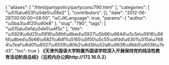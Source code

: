 {
    "aliases": [
        "/html/partypolicy/partycons/790.html"
    ],
    "categories": [
        "\u515a\u653f\u5de5\u56e2"
    ],
    "contributors": [],
    "date": "2012-06-28T00:00:00+08:00",
    "isCJKLanguage": true,
    "params": {
        "author": "\u5ba3\u4f20\u90e8"
    },
    "slug": "790",
    "tags": [
        "\u515a\u5efa\u5de5\u4f5c"
    ],
    "title": "\u5929\u6d25\u5916\u56fd\u8bed\u5927\u5b66\u9644\u5c5e\u5916\u56fd\u8bed\u5b66\u6821\u6df1\u5165\u5f00\u5c55\u4fdd\u6301\u515a\u7684\u7eaf\u6d01\u6027\u6559\u80b2\u6d3b\u52a8\u9636\u6bb5\u603b\u7ed3",
    "toc": true
}
**《天津外国语大学附属外国语学校深入开展保持党的纯洁性教育活动阶段总结》（见校内办公网http://172.16.0.2）**

